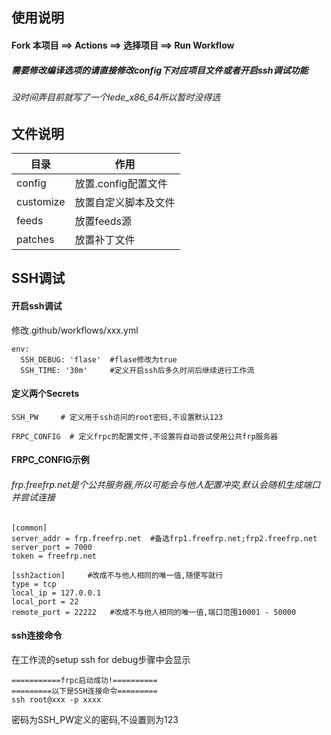 ## 使用说明

#### Fork 本项目  ==>  Actions  ==>  选择项目  ==>  Run Workflow
##### 需要修改编译选项的请直接修改config下对应项目文件或者开启ssh调试功能
###### 没时间弄目前就写了一个lede_x86_64所以暂时没得选

## 文件说明
| 目录                              |         作用                                 |
| --------------------------------- | --------------------------------------------| 
| config                            | 放置.config配置文件                           | 
| customize                         | 放置自定义脚本及文件                               |
| feeds                             | 放置feeds源                                  |
| patches                           | 放置补丁文件                                  |


## SSH调试
#### 开启ssh调试
修改.github/workflows/xxx.yml
```
env:
  SSH_DEBUG: 'flase'  #flase修改为true
  SSH_TIME: '30m'     #定义开启ssh后多久时间后继续进行工作流
```

#### 定义两个Secrets
```
SSH_PW     # 定义用于ssh访问的root密码,不设置默认123
```

```
FRPC_CONFIG  # 定义frpc的配置文件,不设置将自动尝试使用公共frp服务器
```

#### FRPC_CONFIG示例
###### frp.freefrp.net是个公共服务器,所以可能会与他人配置冲突,默认会随机生成端口并尝试连接
```
[common]
server_addr = frp.freefrp.net  #备选frp1.freefrp.net;frp2.freefrp.net
server_port = 7000
token = freefrp.net

[ssh2action]     #改成不与他人相同的唯一值,随便写就行
type = tcp
local_ip = 127.0.0.1
local_port = 22
remote_port = 22222   #改成不与他人相同的唯一值,端口范围10001 - 50000
```
#### ssh连接命令

在工作流的setup ssh for debug步骤中会显示
```
===========frpc启动成功!==========
=========以下是SSH连接命令=========
ssh root@xxx -p xxxx
```
密码为SSH_PW定义的密码,不设置则为123

